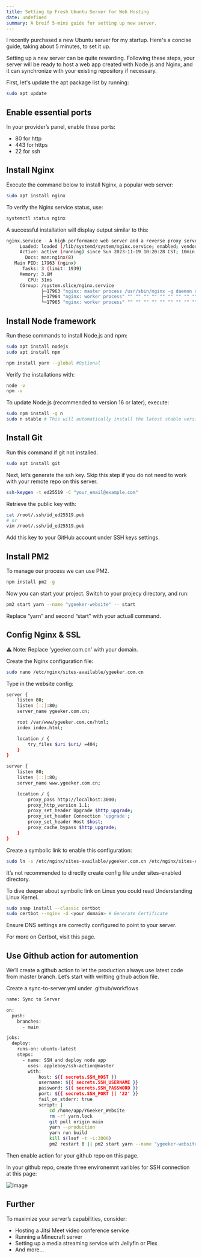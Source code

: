 ```yaml
---
title: Setting Up Fresh Ubuntu Server for Web Hosting
date: undefined
summary: A breif 5-mins guide for setting up new server.
---
```





I recently purchased a new Ubuntu server for my startup. Here's a concise guide, taking about 5 minutes, to set it up.

Setting up a new server can be quite rewarding. Following these steps, your server will be ready to host a web app created with Node.js and Nginx, and it can synchronize with your existing repository if necessary.

First, let's update the apt package list by running:

```bash
sudo apt update
```

## Enable essential ports

In your provider’s panel, enable these ports:
- 80 for http
- 443 for https
- 22 for ssh

## Install Nginx

Execute the command below to install Nginx, a popular web server:

```bash
sudo apt install nginx
```

To verify the Nginx service status, use:

```bash
systemctl status nginx
```

A successful installation will display output similar to this:

```bash
nginx.service - A high performance web server and a reverse proxy server
     Loaded: loaded (/lib/systemd/system/nginx.service; enabled; vendor preset: enabled)
     Active: active (running) since Sun 2023-11-19 10:20:28 CST; 10min ago
       Docs: man:nginx(8)
   Main PID: 17963 (nginx)
      Tasks: 3 (limit: 1939)
     Memory: 3.8M
        CPU: 31ms
     CGroup: /system.slice/nginx.service
             ├─17963 "nginx: master process /usr/sbin/nginx -g daemon on; master_process on;"
             ├─17964 "nginx: worker process" "" "" "" "" "" "" "" "" "" "" "" "" "" "" "" "" "" "" "" "" "" "" "" "" "" "" ""
             └─17965 "nginx: worker process" "" "" "" "" "" "" "" "" "" "" "" "" "" "" "" "" "" "" "" "" "" "" "" "" "" "" ""
```

## Install Node framework

Run these commands to install Node.js and npm:

```bash
sudo apt install nodejs
sudo apt install npm

npm install yarn --global #Optional
```

Verify the installations with:

```bash
node -v
npm -v
```

To update Node.js (recommended to version 16 or later), execute:

```bash
sudo npm install -g n
sudo n stable # This will automatically install the latest stable version of node
```

## Install Git

Run this command if git not installed.

```bash
sudo apt install git
```

Next, let’s generate the ssh key. Skip this step if you do not need to work with your remote repo on this server.

```bash
ssh-keygen -t ed25519 -C "your_email@example.com"
```

Retrieve the public key with:

```bash
cat /root/.ssh/id_ed25519.pub
# or
vim /root/.ssh/id_ed25519.pub
```

Add this key to your GitHub account under SSH keys settings.

## Install PM2

To manage our process we can use PM2. 

```bash
npm install pm2 -g
```

Now you can start your project. Switch to your projecy directory, and run:

```bash
pm2 start yarn --name "ygeeker-website" -- start
```

Replace “yarn” and second “start” with your actuall command.

## Config Nginx & SSL

⚠️  Note: Replace 'ygeeker.com.cn' with your domain.

Create the Nginx configuration file:

```bash
sudo nano /etc/nginx/sites-available/ygeeker.com.cn
```

Type in the website config:

```bash
server {
    listen 80;
    listen [::]:80;
    server_name ygeeker.com.cn;

    root /var/www/ygeeker.com.cn/html;
    index index.html;

    location / {
        try_files $uri $uri/ =404;
    }
}

server {
    listen 80;
    listen [::]:80;
    server_name www.ygeeker.com.cn;

    location / {
        proxy_pass http://localhost:3000;
        proxy_http_version 1.1;
        proxy_set_header Upgrade $http_upgrade;
        proxy_set_header Connection 'upgrade';
        proxy_set_header Host $host;
        proxy_cache_bypass $http_upgrade;
    }
}
```

Create a symbolic link to enable this configuration:

```bash
sudo ln -s /etc/nginx/sites-available/ygeeker.com.cn /etc/nginx/sites-enabled/
```

It’s not recommended to directly create config file under sites-enabled directory.

To dive  deeper about symbolic link on Linux you could read Understanding Linux Kernel.

```bash
sudo snap install --classic certbot
sudo certbot --nginx -d <your_domain> # Generate Certificate
```

Ensure DNS settings are correctly configured to point to your server.

For more on Certbot, visit this page.

## Use Github action for automention

We’ll create a github action to let the production always use latest code from master branch. Let’s start with writting github action file.

Create a sync-to-server.yml under .github/workflows

```bash
name: Sync to Server

on:
  push:
    branches:
      - main

jobs:
  deploy:
    runs-on: ubuntu-latest
    steps:
      - name: SSH and deploy node app
        uses: appleboy/ssh-action@master
        with:
            host: ${{ secrets.SSH_HOST }}
            username: ${{ secrets.SSH_USERNAME }}
            password: ${{ secrets.SSH_PASSWORD }}
            port: ${{ secrets.SSH_PORT || '22' }}
            fail_on_stderr: true
            script: |
                cd /home/app/YGeeker_Website
                rm -rf yarn.lock
                git pull origin main
                yarn --production
                yarn run build
                kill $(lsof -t -i:3000)
                pm2 restart 0 || pm2 start yarn --name "ygeeker-website" -- start
```

Then enable action for your github repo on this page. 

In your github repo, create three environemnt varibles for SSH connection at this page:

![Image](/image/post/Screenshot_2023-11-28_at_08.58.02.png)



## Further

To maximize your server’s capabilities, consider:
- Hosting a Jitsi Meet video conference service
- Running a Minecraft server
- Setting up a media streaming service with Jellyfin or Plex
- And more…


